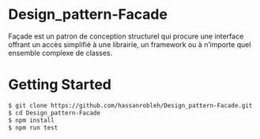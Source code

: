 # Design_pattern-Facade

Façade est un patron de conception structurel qui procure une
interface offrant un accès simplifié à une librairie, un framework
ou à n’importe quel ensemble complexe de classes.


# Getting Started

```bash
$ git clone https://github.com/hassanrobleh/Design_pattern-Facade.git
$ cd Design_pattern-Facade
$ npm install
$ npm run test

